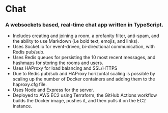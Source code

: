 # Chat

### A websockets based, real-time chat app written in TypeScript.

* Includes creating and joining a room, a profanity filter, anti-spam, and the
  ability to use Markdown (i.e bold text, emojis, and links).
* Uses Socket.io for event-driven, bi-directional communication, with Redis
  pub/sub.
* Uses Redis queues for persisting the 10 most recent messages, and hashmaps for
  storing the rooms and users.
* Uses HAProxy for load balancing and SSL/HTTPS
* Due to Redis pub/sub and HAProxy horizontal scaling is possible by scaling up
  the number of Docker containers and adding them to the haproxy.cfg file.
* Uses Node and Express for the server.
* Deployed to AWS EC2 using Terraform, the GitHub Actions workflow builds the
  Docker image, pushes it, and then pulls it on the EC2 instance.

